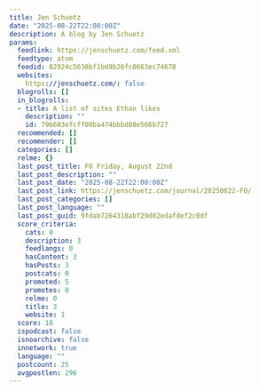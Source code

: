 ```yaml
---
title: Jen Schuetz
date: "2025-08-22T22:00:00Z"
description: A blog by Jen Schuetz
params:
  feedlink: https://jenschuetz.com/feed.xml
  feedtype: atom
  feedid: 82924c5638bf1bd9b26fc0663ec74678
  websites:
    https://jenschuetz.com/: false
  blogrolls: []
  in_blogrolls:
  - title: A list of sites Ethan likes
    description: ""
    id: 796603efcff00ba474bbbd88e566b727
  recommended: []
  recommender: []
  categories: []
  relme: {}
  last_post_title: FO Friday, August 22nd
  last_post_description: ""
  last_post_date: "2025-08-22T22:00:00Z"
  last_post_link: https://jenschuetz.com/journal/20250822-FO/
  last_post_categories: []
  last_post_language: ""
  last_post_guid: 9fdab7264318abf29d02edafdef2c0df
  score_criteria:
    cats: 0
    description: 3
    feedlangs: 0
    hasContent: 3
    hasPosts: 3
    postcats: 0
    promoted: 5
    promotes: 0
    relme: 0
    title: 3
    website: 1
  score: 18
  ispodcast: false
  isnoarchive: false
  innetwork: true
  language: ""
  postcount: 25
  avgpostlen: 296
---
```


